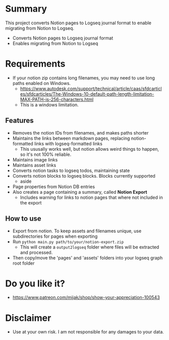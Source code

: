 
# Summary

This project converts Notion pages to Logseq journal format to enable migrating from Notion to Logseq.

- Converts Notion pages to Logseq journal format
- Enables migrating from Notion to Logseq

# Requirements

- If your notion zip contains long filenames, you may need to use long paths enabled on Windows.
  - https://www.autodesk.com/support/technical/article/caas/sfdcarticles/sfdcarticles/The-Windows-10-default-path-length-limitation-MAX-PATH-is-256-characters.html
  - This is a windows limitation. 


## Features

- Removes the notion IDs from filenames, and makes paths shorter
- Maintains the links between markdown pages, replacing notion-formatted links with logseq-formatted links
  - This ususally works well, but notion allows weird things to happen, so it's not 100% reliable.
- Maintains image links
- Maintains asset links
- Converts notion tasks to logseq todos, maintaining state
- Converts notion blocks to logseq blocks. Blocks currently supported
  - aside
- Page properties from Notion DB entries
- Also creates a page containing a summary, called **Notion Export <YYYYMMDD HHMMSS>**
  - Includes warning for links to notion pages that where not included in the export



## How to use

- Export from notion. To keep assets and filenames unique, use subdirectories for pages when exporting
- Run `python main.py path/to/your/notion-export.zip`
  - This will create a `output2logseq` folder where files will be extracted and processed.
- Then copy/move the 'pages' and 'assets' folders into your logseq graph root folder

# Do you like it? 
- https://www.patreon.com/mijak/shop/show-your-appreciation-100543

# Disclaimer
- Use at your own risk. I am not responsible for any damages to your data.

